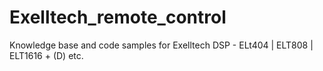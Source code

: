# Exelltech_remote_control
Knowledge base and code samples for Exelltech DSP - ELt404 | ELT808 | ELT1616 + (D) etc.
